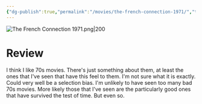 ```yaml
---
{"dg-publish":true,"permalink":"/movies/the-french-connection-1971/","tags":["movies"],"created":"2023-12-04","updated":"2024-08-19"}
---
```



![The French Connection 1971.png|200](/img/user/Attachments/The%20French%20Connection%201971.png)

# Review

I think I like 70s movies. There's just something about them, at least the ones that I've seen that have this feel to them. I'm not sure what it is exactly. Could very well be a selection bias. I'm unlikely to have seen too many bad 70s movies. More likely those that I've seen are the particularly good ones that have survived the test of time. But even so.
